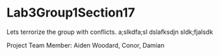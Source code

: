 # Lab3Group1Section17

Lets terrorize the group with conflicts.
a;slkdfa;sl
dslafksdjn
sldk;fjalsdk


Project Team Member: Aiden Woodard, Conor, Damian
